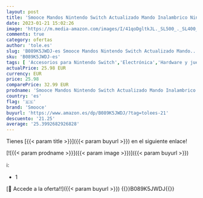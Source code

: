 ```yaml
---
layout: post
title: 'Smooce Mandos Nintendo Switch Actualizado Mando Inalambrico Nintendo Switch con Giroscopio 6 ejes  Turbo Ajustable  Vibración Motor Dual  Compatibilidad Multiplataforma  Mando Pro Nintendo Switch'
date: 2023-01-21 15:02:26
image: 'https://m.media-amazon.com/images/I/41qoDgltkJL._SL500_._SL400_.jpg'
comments: true
category: ofertas
author: 'tole.es'
slug: 'B089K5JWDJ-es Smooce Mandos Nintendo Switch Actualizado Mando...'
sku: 'B089K5JWDJ-es'
tags: [ 'Accesorios para Nintendo Switch','Electrónica','Hardware y juegos para Nintendo Switch','Mandos para Nintendo Switch','Videojuegos','nintendo','smooce','🇪🇸', ]
actualPrice: 25.98 EUR
currency: EUR
price: 25.98
comparePrice: 32.99 EUR
prodname: 'Smooce Mandos Nintendo Switch Actualizado Mando Inalambrico Nintendo Switch con Giroscopio 6 ejes  Turbo Ajustable  Vibración Motor Dual  Compatibilidad Multiplataforma  Mando Pro Nintendo Switch'
country: 'es'
flag: '🇪🇸'
brand: 'Smooce'
buyurl: 'https://www.amazon.es/dp/B089K5JWDJ/?tag=tolees-21'
descuento: '21.25'
average: '25.3992682926828'
---
```


Tienes [{{< param title >}}]({{< param buyurl >}}) en el siguiente enlace!

[![{{< param prodname >}}]({{< param image >}})]({{< param buyurl >}})

ℹ️:

- 1

[🛒 Accede a la oferta!!]({{< param buyurl >}})
{{<world>}}B089K5JWDJ{{</world>}}
